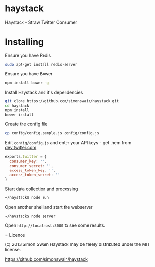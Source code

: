 haystack
========

Haystack - Straw Twitter Consumer

# Installing

Ensure you have Redis

```bash
sudo apt-get install redis-server
```

Ensure you have Bower

```bash
npm install bower -g
```

Install Haystack and it's dependencies

```bash
git clone https://github.com/simonswain/haystack.git
cd haystack
npm install
bower install
```

Create the config file

```bash
cp config/config.sample.js config/config.js
```

Edit `config/config.js` and enter your API keys - get them from [dev.twitter.com](http://dev.twitter.com/) 

```javascript
exports.twitter = {
  consumer_key: '',
  consumer_secret: '',
  access_token_key: '',
  access_token_secret: ''
}
```

Start data collection and processing

```bash 
~/haystack$ node run
```

Open another shell and start the webserver

```bash 
~/haystack$ node server
```

Open `http://localhost:3000` to see some results.

= Licence

(c) 2013 Simon Swain
Haystack may be freely distributed under the MIT license.

https://github.com/simonswain/haystack
